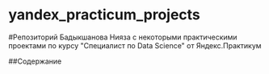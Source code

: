 # yandex_practicum_projects
#Репозиторий Бадыкшанова Нияза с некоторыми практическими проектами по курсу "Специалист по Data Science" от Яндекс.Практикум

##Содержание
